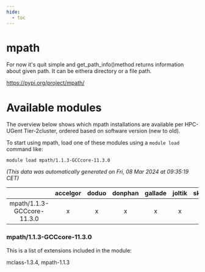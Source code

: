 ```yaml
---
hide:
  - toc
---
```


mpath
=====


For now it's quit simple and get_path_info()method returns information about given path. It can be eithera directory or a file path.

https://pypi.org/project/mpath/
# Available modules


The overview below shows which mpath installations are available per HPC-UGent Tier-2cluster, ordered based on software version (new to old).

To start using mpath, load one of these modules using a `module load` command like:

```shell
module load mpath/1.1.3-GCCcore-11.3.0
```

*(This data was automatically generated on Fri, 08 Mar 2024 at 09:35:19 CET)*  

| |accelgor|doduo|donphan|gallade|joltik|skitty|
| :---: | :---: | :---: | :---: | :---: | :---: | :---: |
|mpath/1.1.3-GCCcore-11.3.0|x|x|x|x|x|x|


### mpath/1.1.3-GCCcore-11.3.0

This is a list of extensions included in the module:

mclass-1.3.4, mpath-1.1.3
